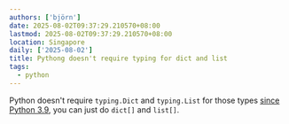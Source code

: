 ```yaml
---
authors: ['björn']
date: 2025-08-02T09:37:29.210570+08:00
lastmod: 2025-08-02T09:37:29.210570+08:00
location: Singapore
daily: ['2025-08-02']
title: Pythong doesn't require typing for dict and list
tags:
  - python
---
```

Python doesn't require `typing.Dict` and `typing.List` for those types [since Python 3.9](https://mypy.readthedocs.io/en/stable/builtin_types.html#generic-types), you can just do `dict[]` and `list[]`.
